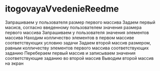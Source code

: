 # itogovayaVvedenieReedme

Запрашиваем у пользователя размер первого массива
Задаем первый масисв, согласно введенному пользователем значения размера первого массива
Запрашиваем у пользователя значения элементов массива
Находим колличество элементов в первом массиве соответствующих условию задачи
Задаем второй массив размером, равным колличеству элементов первого массива соответствующих заданию
Перебераем первый массив и записываем значения соответствующие заданию во второй массив
Выводим второй массив на экран
